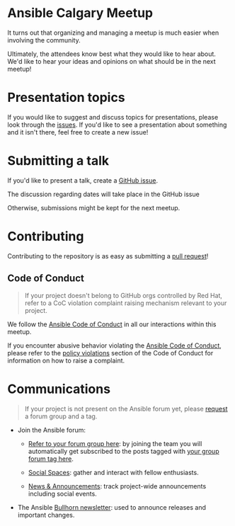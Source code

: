 # Ansible Calgary Meetup

It turns out that organizing and managing a meetup is much easier when involving
the community.

Ultimately, the attendees know best what they would like to hear about.
We'd like to hear your ideas and opinions on what should be in the next meetup!

# Presentation topics


If you would like to suggest and discuss topics for presentations, please look
through the [issues](https://github.com/ansible-community/ansible-calgary-meetup/issues
).
If you'd like to see a presentation about something and it isn't there, feel
free to create a new issue!

# Submitting a talk


If you'd like to present a talk, create a [GitHub issue](https://github.com/ansible-community/ansible-calgary-meetup/issues/new/choose
).

The discussion regarding dates will take place in the GitHub issue

Otherwise, submissions might be kept for the next meetup.


# Contributing


Contributing to the repository is as easy as submitting a [pull request](https://github.com/ansible-community/ansible-calgary-meetup/pulls)!




## Code of Conduct

> If your project doesn't belong to GitHub orgs controlled by Red Hat, refer to a CoC violation complaint raising mechanism relevant to your project.

We follow the [Ansible Code of Conduct](https://docs.ansible.com/ansible/latest/community/code_of_conduct.html) in all our interactions within this meetup.

If you encounter abusive behavior violating the [Ansible Code of Conduct](https://docs.ansible.com/ansible/latest/community/code_of_conduct.html), please refer to the [policy violations](https://docs.ansible.com/ansible/latest/community/code_of_conduct.html#policy-violations) section of the Code of Conduct for information on how to raise a complaint.

# Communications

> If your project is not present on the Ansible forum yet, please [request](https://forum.ansible.com/t/requesting-a-forum-group/503/17) a forum group and a tag.

* Join the Ansible forum:
    * [Refer to your forum group here](https://forum.ansible.com/g/): by joining the team you will automatically get subscribed to the posts tagged with [your group forum tag here](https://forum.ansible.com/tags).
   
    * [Social Spaces](https://forum.ansible.com/c/chat/4): gather and interact with fellow enthusiasts.
    * [News & Announcements](https://forum.ansible.com/c/news/5/none): track project-wide announcements including social events.

* The Ansible [Bullhorn newsletter](https://forum.ansible.com/t/about-the-newsletter-category/166): used to announce releases and important changes.

